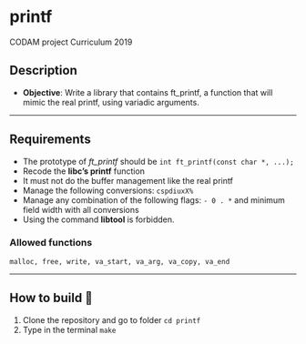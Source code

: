 # printf

CODAM project Curriculum 2019

## Description

- **Objective**: Write a library that contains ft_printf, a function that will mimic the real printf, using variadic arguments.

---

## Requirements

- The prototype of _ft_printf_ should be ```int ft_printf(const char *, ...);```
- Recode the **libc’s printf** function
- It must not do the buffer management like the real printf
- Manage the following conversions: ```cspdiuxX%```
- Manage any combination of the following flags: ```- 0 . *``` and minimum field
width with all conversions
- Using the command __libtool__ is forbidden.

### Allowed functions

```malloc, free, write, va_start, va_arg, va_copy, va_end```

---
## How to build :hammer:

1. Clone the repository and go to folder ```cd printf```
2. Type in the terminal ```make```
